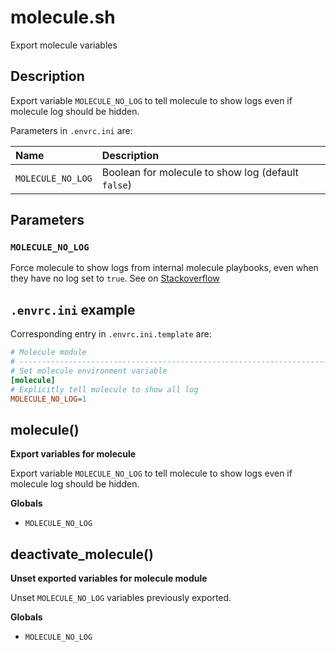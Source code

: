 # molecule.sh

Export molecule variables

## Description

Export variable `MOLECULE_NO_LOG` to tell molecule to show logs even if
molecule log should be hidden.

Parameters in `.envrc.ini` are:

<center>

| Name               | Description                                        |
| :----------------- | :------------------------------------------------- |
| `MOLECULE_NO_LOG`  | Boolean for molecule to show log (default `false`) |

</center>

## Parameters

### `MOLECULE_NO_LOG`

Force molecule to show logs from internal molecule playbooks, even when they
have no log set to `true`. See on
[Stackoverflow](https://stackoverflow.com/questions/58917757/how-to-set-no-log-true-for-molecule-internal-playbook-tasks)

## `.envrc.ini` example

Corresponding entry in `.envrc.ini.template` are:

```ini
# Molecule module
# ------------------------------------------------------------------------------
# Set molecule environment variable
[molecule]
# Explicitly tell molecule to show all log
MOLECULE_NO_LOG=1
```



## molecule()

 **Export variables for molecule**
 
 Export variable `MOLECULE_NO_LOG` to tell molecule to show logs even if
 molecule log should be hidden.

 **Globals**

 - `MOLECULE_NO_LOG`

## deactivate_molecule()

 **Unset exported variables for molecule module**
 
 Unset `MOLECULE_NO_LOG` variables previously exported.

 **Globals**

 - `MOLECULE_NO_LOG`
